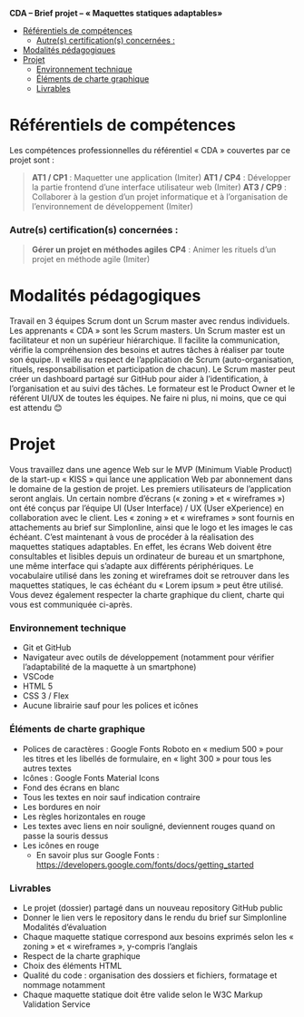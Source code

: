 __CDA  – Brief projet – « Maquettes statiques adaptables»__

- [Référentiels de compétences](#référentiels-de-compétences)
    - [Autre(s) certification(s) concernées :](#autres-certifications-concernées-)
- [Modalités pédagogiques](#modalités-pédagogiques)
- [Projet](#projet)
    - [Environnement technique](#environnement-technique)
    - [Éléments de charte graphique](#éléments-de-charte-graphique)
    - [Livrables](#livrables)
# Référentiels de compétences
Les compétences professionnelles du référentiel « CDA » couvertes par ce projet sont :

> __AT1 / CP1__ : Maquetter une application (Imiter)
__AT1 / CP4__ : Développer la partie frontend d’une interface utilisateur web (Imiter)
__AT3 / CP9__ : Collaborer à la gestion d’un projet informatique et à l’organisation de l’environnement de développement (Imiter)
### Autre(s) certification(s) concernées :
> __Gérer un projet en méthodes agiles__
__CP4__ : Animer les rituels d’un projet en méthode agile (Imiter)
# Modalités pédagogiques
Travail en 3 équipes Scrum dont un Scrum master avec rendus individuels. Les apprenants « CDA » sont les Scrum masters.
Un Scrum master est un facilitateur et non un supérieur hiérarchique. Il facilite la communication, vérifie la compréhension des besoins et autres tâches à réaliser par toute son équipe. Il veille au respect de l’application de Scrum (auto-organisation, rituels, responsabilisation et participation de chacun). Le Scrum master peut créer un dashboard partagé sur GitHub pour aider à l’identification, à l’organisation et au suivi des tâches.
Le formateur est le Product Owner et le référent UI/UX de toutes les équipes.
Ne faire ni plus, ni moins, que ce qui est attendu 😊
# Projet
Vous travaillez dans une agence Web sur le MVP (Minimum Viable Product) de la start-up « KISS » qui lance une application Web par abonnement dans le domaine de la gestion de projet. Les premiers utilisateurs de l’application seront anglais.
Un certain nombre d’écrans (« zoning » et « wireframes ») ont été conçus par l’équipe UI (User Interface) / UX (User eXperience) en collaboration avec le client. Les « zoning » et « wireframes » sont fournis en attachements au brief sur Simplonline, ainsi que le logo et les images le cas échéant.
C’est maintenant à vous de procéder à la réalisation des maquettes statiques adaptables. En effet, les écrans Web doivent être consultables et lisibles depuis un ordinateur de bureau et un smartphone, une même interface qui s’adapte aux différents périphériques.
Le vocabulaire utilisé dans les zoning et wireframes doit se retrouver dans les maquettes statiques, le cas échéant du « Lorem ipsum » peut être utilisé. Vous devez également respecter la charte graphique du client, charte qui vous est communiquée ci-après.

### Environnement technique
- Git et GitHub
- Navigateur avec outils de développement (notamment pour vérifier l’adaptabilité de la maquette à un smartphone)
- VSCode
- HTML 5
- CSS 3 / Flex
- Aucune librairie sauf pour les polices et icônes
### Éléments de charte graphique
- Polices de caractères : Google Fonts Roboto en « medium 500 » pour les titres et les libellés de formulaire, en « light 300 » pour tous les autres textes
- Icônes : Google Fonts Material Icons
- Fond des écrans en blanc
- Tous les textes en noir sauf indication contraire
- Les bordures en noir
- Les règles horizontales en rouge
- Les textes avec liens en noir souligné, deviennent rouges quand on passe la souris dessus
- Les icônes en rouge
    - En savoir plus sur Google Fonts : https://developers.google.com/fonts/docs/getting_started

### Livrables
- Le projet (dossier) partagé dans un nouveau repository GitHub public
- Donner le lien vers le repository dans le rendu du brief sur Simplonline
Modalités d’évaluation
- Chaque maquette statique correspond aux besoins exprimés selon les « zoning » et « wireframes », y-compris l’anglais
- Respect de la charte graphique
- Choix des éléments HTML
- Qualité du code : organisation des dossiers et fichiers, formatage et nommage notamment
- Chaque maquette statique doit être valide selon le W3C Markup Validation Service
